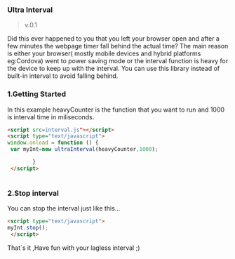 ### Ultra Interval ###
>v.0.1

Did this ever happened to you that you left your browser open and after a few minutes the webpage timer fall behind the actual time?
The main reason is either your browser( mostly mobile devices and hybrid platforms eg:Cordova) went to power saving mode or the interval function is heavy for the device to keep up with the interval.
You can use this library instead of built-in interval to avoid falling behind.


### 1.Getting Started
In this example heavyCounter is the function that you want to run and 1000 is interval time in miliseconds.

```html
<script src=interval.js"></script>
<script type="text/javascript">
window.onload = function () {
 var myInt=new ultraInterval(heavyCounter,1000);

		}
 </script>
 
```


### 2.Stop interval
You can stop the interval just like this...
```html
<script type="text/javascript">
myInt.stop();
 </script>
```
 
That`s it ,Have fun with your lagless interval ;)